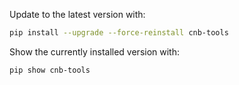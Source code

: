 Update to the latest version with:

```sh
pip install --upgrade --force-reinstall cnb-tools
```

Show the currently installed version with:

```sh
pip show cnb-tools
```
